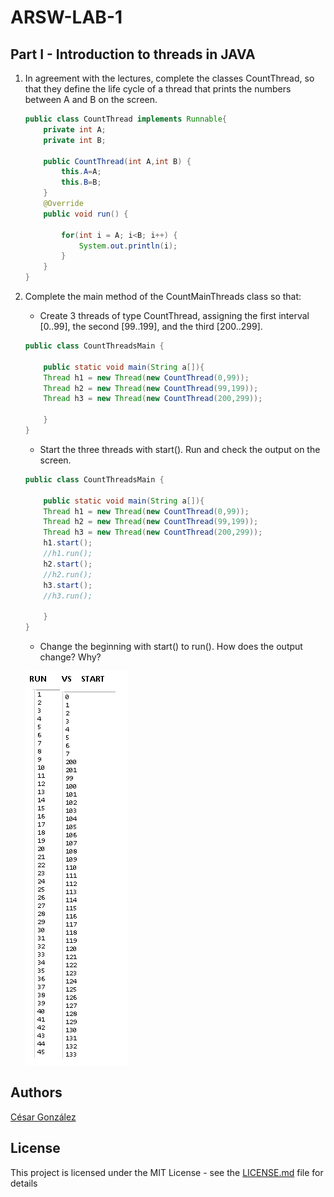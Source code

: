 # ARSW-LAB-1

## Part I - Introduction to threads in JAVA

1. In agreement with the lectures, complete the classes CountThread, so that they define the life cycle of a thread that prints the numbers between A and B on the screen.
	```java
	public class CountThread implements Runnable{
		private int A;
		private int B;

		public CountThread(int A,int B) {
			this.A=A;
			this.B=B;
		}
		@Override
		public void run() {

			for(int i = A; i<B; i++) {
				System.out.println(i);
			}
		}
	}
	```
2. Complete the main method of the CountMainThreads class so that: 
	- Create 3 threads of type CountThread, assigning the first interval [0..99], the second [99..199], and the third [200..299]. 
	```java
	public class CountThreadsMain {
    
	    public static void main(String a[]){
		Thread h1 = new Thread(new CountThread(0,99));
		Thread h2 = new Thread(new CountThread(99,199));
		Thread h3 = new Thread(new CountThread(200,299));

	    } 
	}
	```
	- Start the three threads with start(). Run and check the output on the screen. 
	```java
	public class CountThreadsMain {
    
	    public static void main(String a[]){
		Thread h1 = new Thread(new CountThread(0,99));
		Thread h2 = new Thread(new CountThread(99,199));
		Thread h3 = new Thread(new CountThread(200,299));
		h1.start();
		//h1.run();
		h2.start();
		//h2.run();
		h3.start();
		//h3.run();

	    } 
	}
	```
	- Change the beginning with start() to run(). How does the output change? Why?
	
	![image](https://github.com/csarssj/ARSW-LAB-1/blob/master/resources/IMG1.png)

## Authors

[César González](https://github.com/csarssj) 

## License

This project is licensed under the MIT License - see the [LICENSE.md](https://github.com/csarssj/ARSW-LAB-1/blob/master/LICENSE) file for details
